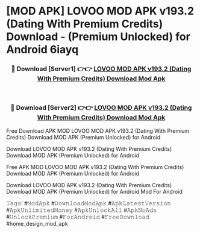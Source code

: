 # [MOD APK] LOVOO MOD APK v193.2 (Dating With Premium Credits) Download - (Premium Unlocked) for Android 6iayq



<div align="center">
<h3>🔴 Download [Server1] 👉👉 <a href="https://momento.my/?title=LOVOO_MOD_APK_v193.2_(Dating_With_Premium_Credits)_Download">LOVOO MOD APK v193.2 (Dating With Premium Credits) Download Mod Apk</a></h3><br>

<h3>🔴 Download [Server2] 👉👉 <a href="https://momento.my/?title=LOVOO_MOD_APK_v193.2_(Dating_With_Premium_Credits)_Download">LOVOO MOD APK v193.2 (Dating With Premium Credits) Download Mod Apk</a></h3>
</div>



Free Download APK MOD LOVOO MOD APK v193.2 (Dating With Premium Credits) Download MOD APK (Premium Unlocked) for Android

Download LOVOO MOD APK v193.2 (Dating With Premium Credits) Download MOD APK (Premium Unlocked) for Android

Free APK MOD LOVOO MOD APK v193.2 (Dating With Premium Credits) Download MOD APK (Premium Unlocked) for Android

Download LOVOO MOD APK v193.2 (Dating With Premium Credits) Download MOD APK (Premium Unlocked) for Android Mod For Android

𝚃𝚊𝚐𝚜: #𝙼𝚘𝚍𝙰𝚙𝚔 #𝙳𝚘𝚠𝚗𝚕𝚘𝚊𝚍𝙼𝚘𝚍𝙰𝚙𝚔 #𝙰𝚙𝚔𝙻𝚊𝚝𝚎𝚜𝚝𝚅𝚎𝚛𝚜𝚒𝚘𝚗 #𝙰𝚙𝚔𝚄𝚗𝚕𝚒𝚖𝚒𝚝𝚎𝚍𝙼𝚘𝚗𝚎𝚢 #𝙰𝚙𝚔𝚄𝚗𝚕𝚘𝚌𝚔𝙰𝚕𝚕 #𝙰𝚙𝚔𝙽𝚘𝙰𝚍𝚜 #𝚄𝚗𝚕𝚘𝚌𝚔𝙿𝚛𝚎𝚖𝚒𝚞𝚖 #𝙵𝚘𝚛𝙰𝚗𝚍𝚛𝚘𝚒𝚍 #𝙵𝚛𝚎𝚎𝙳𝚘𝚠𝚗𝚕𝚘𝚊𝚍 #home_design_mod_apk
